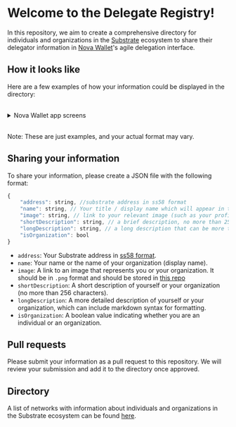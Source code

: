 # Welcome to the Delegate Registry!

In this repository, we aim to create a comprehensive directory for individuals and organizations in the [Substrate](https://substrate.io) ecosystem to share their delegator information in [Nova Wallet](https://novawallet.io/)'s agile delegation interface. 

## How it looks like

Here are a few examples of how your information could be displayed in the directory:

</br>
<details>
  <summary>Nova Wallet app screens</summary>

<img src="https://i.ibb.co/TL35ZWn/Screenshot-2023-02-07-at-11-12-21.png" width="100">
<img src="https://i.ibb.co/3RzBqb1/Screenshot-2023-02-07-at-11-14-00.png" width="100">
<img src="https://i.ibb.co/XDZNBt4/Screenshot-2023-02-07-at-11-14-03.png" width="100">
<img src="https://i.ibb.co/HB5544w/Screenshot-2023-02-07-at-11-14-06.png" width="100">

</details>
</br>

Note: These are just examples, and your actual format may vary.


## Sharing your information

To share your information, please create a JSON file with the following format:

```javascript
{
    "address": string, //substrate address in ss58 format
    "name": string, // Your title / display name which will appear in the list
    "image": string, // link to your relevant image (such as your profile picture),
    "shortDescription": string, // a brief description, no more than 256 characters long,
    "longDescription": string, // a long description that can be more than 256 characters in length, supports markdown syntax,
    "isOrganization": bool
}
```


- `address`: Your Substrate address in [ss58 format](https://substrate.dev/docs/en/learn/address-format).
- `name`: Your name or the name of your organization (display name).
- `image`: A link to an image that represents you or your organization. It should be in `.png` format and should be stored in [this repo](./images)
- `shortDescription`: A short description of yourself or your organization (no more than 256 characters).
- `longDescription`: A more detailed description of yourself or your organization, which can include markdown syntax for formatting.
- `isOrganization`: A boolean value indicating whether you are an individual or an organization.

## Pull requests

Please submit your information as a pull request to this repository. We will review your submission and add it to the directory once approved.

## Directory

A list of networks with information about individuals and organizations in the Substrate ecosystem can be found [here](./registry).
